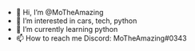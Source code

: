 - 👋 Hi, I’m @MoTheAmazing
- 👀 I’m interested in cars, tech, python
- 🌱 I’m currently learning python
- 📫 How to reach me Discord: MoTheAmazing#0343

